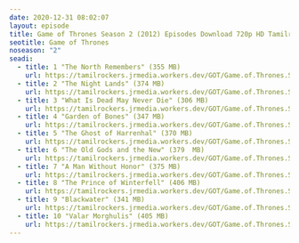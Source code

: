 ```yaml
---
date: 2020-12-31 08:02:07
layout: episode
title: Game of Thrones Season 2 (2012) Episodes Download 720p HD Tamilrockers
seotitle: Game of Thrones
noseason: "2"
seadi:
  - title: 1 "The North Remembers" (355 MB)
    url: https://tamilrockers.jrmedia.workers.dev/GOT/Game.of.Thrones.SEASON.02.S02.COMPLETE.720p.10bit.BluRay.2CH.x265.HEVC-PSA/Game.of.Thrones.S02E01.The.North.Remembers.720p.10bit.BluRay.2CH.x265.HEVC-PSA.mkv
  - title: 2 "The Night Lands" (374 MB)
    url: https://tamilrockers.jrmedia.workers.dev/GOT/Game.of.Thrones.SEASON.02.S02.COMPLETE.720p.10bit.BluRay.2CH.x265.HEVC-PSA/Game.of.Thrones.S02E02.The.Night.Lands.720p.10bit.BluRay.2CH.x265.HEVC-PSA.mkv
  - title: 3 "What Is Dead May Never Die" (306 MB)
    url: https://tamilrockers.jrmedia.workers.dev/GOT/Game.of.Thrones.SEASON.02.S02.COMPLETE.720p.10bit.BluRay.2CH.x265.HEVC-PSA/Game.of.Thrones.S02E03.What.Is.Dead.May.Never.Die.720p.10bit.BluRay.2CH.x265.HEVC-PSA.mkv
  - title: 4 "Garden of Bones" (347 MB)
    url: https://tamilrockers.jrmedia.workers.dev/GOT/Game.of.Thrones.SEASON.02.S02.COMPLETE.720p.10bit.BluRay.2CH.x265.HEVC-PSA/Game.of.Thrones.S02E04.Garden.of.Bones.720p.10bit.BluRay.2CH.x265.HEVC-PSA.mkv
  - title: 5 "The Ghost of Harrenhal" (370 MB)
    url: https://tamilrockers.jrmedia.workers.dev/GOT/Game.of.Thrones.SEASON.02.S02.COMPLETE.720p.10bit.BluRay.2CH.x265.HEVC-PSA/Game.of.Thrones.S02E05.The.Ghost.of.Harrenhal.720p.10bit.BluRay.2CH.x265.HEVC-PSA.mkv
  - title: 6 "The Old Gods and the New" (379  MB)
    url: https://tamilrockers.jrmedia.workers.dev/GOT/Game.of.Thrones.SEASON.02.S02.COMPLETE.720p.10bit.BluRay.2CH.x265.HEVC-PSA/Game.of.Thrones.S02E06.The.Old.Gods.and.the.New.720p.10bit.BluRay.2CH.x265.HEVC-PSA.mkv
  - title: 7 "A Man Without Honor" (375 MB)
    url: https://tamilrockers.jrmedia.workers.dev/GOT/Game.of.Thrones.SEASON.02.S02.COMPLETE.720p.10bit.BluRay.2CH.x265.HEVC-PSA/Game.of.Thrones.S02E07.A.Man.Without.Honor.720p.10bit.BluRay.2CH.x265.HEVC-PSA.mkv
  - title: 8 "The Prince of Winterfell" (406 MB)
    url: https://tamilrockers.jrmedia.workers.dev/GOT/Game.of.Thrones.SEASON.02.S02.COMPLETE.720p.10bit.BluRay.2CH.x265.HEVC-PSA/Game.of.Thrones.S02E08.The.Prince.of.Winterfell.720p.10bit.BluRay.2CH.x265.HEVC-PSA.mkv
  - title: 9 "Blackwater" (341 MB)
    url: https://tamilrockers.jrmedia.workers.dev/GOT/Game.of.Thrones.SEASON.02.S02.COMPLETE.720p.10bit.BluRay.2CH.x265.HEVC-PSA/Game.of.Thrones.S02E09.Blackwater.720p.10bit.BluRay.2CH.x265.HEVC-PSA.mkv
  - title: 10 "Valar Morghulis" (405 MB)
    url: https://tamilrockers.jrmedia.workers.dev/GOT/Game.of.Thrones.SEASON.02.S02.COMPLETE.720p.10bit.BluRay.2CH.x265.HEVC-PSA/Game.of.Thrones.S02E10.Valar.Morghulis.720p.10bit.BluRay.2CH.x265.HEVC-PSA.mkv
---
```


